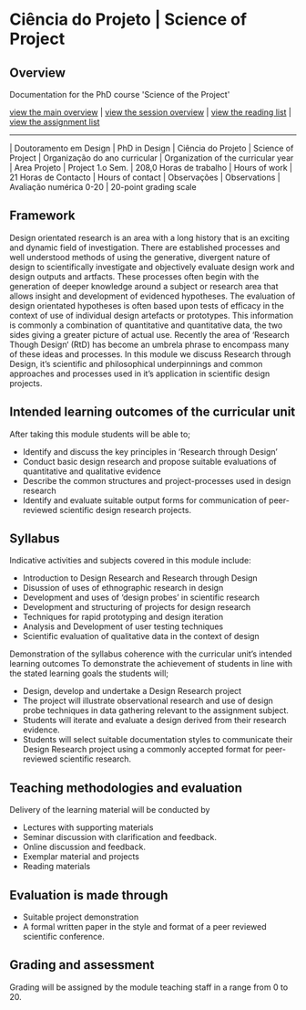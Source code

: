 # Ciência do Projeto | Science of Project

## Overview

Documentation for the PhD course 'Science of the Project'

[view the main overview](README.md) |
[view the session overview](sessions.md) |
[view the reading list](reading.md) |
[view the assignment list](assignment.md)

-------------------------------

| Doutoramento em Design | PhD in Design
| Ciência do Projeto | Science of Project
| Organização do ano curricular | Organization of the curricular year
| Area Projeto | Project 1.o Sem.
| 208,0  Horas de trabalho | Hours of work
| 21 Horas de Contacto | Hours of contact
| Observações | Observations
| Avaliação numérica 0-20 | 20-point grading scale

## Framework

Design orientated research is an area with a long history that is an exciting and dynamic field of investigation. There are established processes and well understood methods of using the generative, divergent nature of design to scientifically investigate and objectively evaluate design work and design outputs and artfacts. These processes often begin with the generation of deeper knowledge around a subject or research area that allows insight and development of evidenced hypotheses. The evaluation of design orientated hypotheses is often based upon tests of efficacy in the context of use of individual design artefacts or prototypes. This information is commonly a combination of quantitative and quantitative data, the two sides giving a greater picture of actual use. Recently the area of ‘Research Though Design‘ (RtD) has become an umbrela phrase to encompass many of these ideas and processes. In this module we discuss Research through Design, it’s scientific and philosophical underpinnings and common approaches and processes used in it’s application in scientific design projects.

## Intended learning outcomes of the curricular unit

After taking this module students will be able to;

* Identify and discuss the key principles in ‘Research through Design’ 
* Conduct basic design research and propose suitable evaluations of quantitative and qualitative evidence
* Describe the common structures and project-processes used in design research
* Identify and evaluate suitable output forms for communication of peer-reviewed scientific design research projects.

## Syllabus

Indicative activities and subjects covered in this module include:

* Introduction to Design Research and Research through Design
* Disussion of uses of ethnographic research in design
* Development and uses of ‘design probes’ in scientific research
* Development and structuring of projects for design research
* Techniques for rapid prototyping and design iteration
* Analysis and Development of user testing techniques
* Scientific evaluation of qualitative data in the context of design

Demonstration of the syllabus coherence with the curricular unit’s intended learning outcomes
To demonstrate the achievement of students in line with the stated learning goals the students will;

* Design, develop and undertake a Design Research project
* The project will illustrate observational research and use of design probe techniques in data gathering relevant to the assignment subject.
* Students will iterate and evaluate a design derived from their research evidence.
* Students will select suitable documentation styles to communicate their Design Research project using a commonly accepted format for peer-reviewed scientific research.

## Teaching methodologies and evaluation

Delivery of the learning material will be conducted by

* Lectures with supporting materials
* Seminar discussion with clarification and feedback.
* Online discussion and feedback.
* Exemplar material and projects
* Reading materials

## Evaluation is made through

* Suitable project demonstration
* A formal written paper in the style and format of a peer reviewed scientific conference.

## Grading and assessment

Grading will be assigned by the module teaching staff in a range from 0 to 20.
